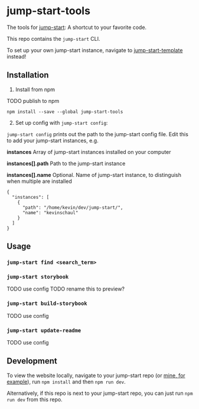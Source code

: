 # jump-start-tools

The tools for
[jump-start](https://github.com/kevinschaul/jump-start-template):
A shortcut to your favorite code.

This repo contains the `jump-start` CLI.

To set up your own jump-start instance, navigate to
[jump-start-template](https://github.com/kevinschaul/jump-start-template)
instead!

## Installation

1. Install from npm

TODO publish to npm

```
npm install --save --global jump-start-tools
```

2. Set up config with `jump-start config`:

`jump-start config` prints out the path to the jump-start config file. Edit this to add your jump-start instances, e.g.

**instances** Array of jump-start instances installed on your computer

**instances[].path** Path to the jump-start instance

**instances[].name** Optional. Name of jump-start instance, to distinguish when multiple are installed

```
{
  "instances": [
    {
      "path": "/home/kevin/dev/jump-start/",
      "name": "kevinschaul"
    }
  ]
}
```

## Usage

### `jump-start find <search_term>`

### `jump-start storybook`

TODO use config
TODO rename this to preview?

### `jump-start build-storybook`

TODO use config

### `jump-start update-readme`

TODO use config

## Development

To view the website locally, navigate to your
jump-start repo (or [mine, for example](https://github.com/kevinschaul/jump-start)), run
`npm install` and then `npm run dev`.

Alternatively, if this repo is next to your jump-start
repo, you can just run `npm run dev` from this repo.
